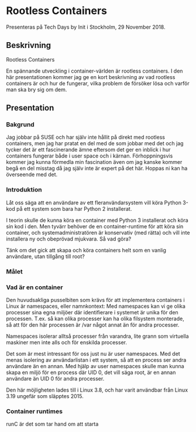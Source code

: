 # Rootless Containers

Presenteras på Tech Days by Init i Stockholm, 29 November 2018.

## Beskrivning

Rootless Containers

En spännande utveckling i container-världen är rootless containers. I
den här presentationen kommer jag ge en kort beskrivning av vad
rootless containers är och hur de fungerar, vilka problem de försöker
lösa och varför man ska bry sig om dem.

## Presentation

### Bakgrund

Jag jobbar på SUSE och har själv inte hållit på direkt med rootless
containers, men jag har pratat en del med de som jobbar med det och
jag tycker det är ett fascinerande ämne eftersom det ger en inblick i
hur containers fungerar både i user space och i
kärnan. Förhoppningsvis kommer jag kunna förmedla min fascination även
om jag kanske kommer begå en del misstag då jag själv inte är expert
på det här. Hoppas ni kan ha överseende med det.

### Introduktion

Låt oss säga att en användare av ett fleranvändarsystem vill köra
Python 3-kod på ett system som bara har Python 2 installerat.

I teorin skulle de kunna köra en container med Python 3 installerat
och köra sin kod i den. Men tyvärr behöver de en container-runtime för
att köra sin container, och systemadministratören är konservativ (med
rätta) och vill inte installera ny och obeprövad mjukvara. Så vad göra?

Tänk om det gick att skapa och köra containers helt som en vanlig
användare, utan tillgång till root?

### Målet

### Vad är en container

Den huvudsakliga pusselbiten som krävs för att implementera containers
i Linux är namespaces, eller namnkontext: Med namespaces kan vi ge
olika processer sina egna miljöer där identifierare i systemet är
unika för den processen. T.ex. så kan olika processer kan ha olika
filsystem monterade, så att för den här processen är /var något annat
än för andra processer.

Namespaces isolerar alltså processer från varandra, lite grann som
virtuella maskiner men inte alls och för enskilda processer.

Det som är mest intressant för oss just nu är user namespaces. Med det
menas isolering av användarlistan i ett system, så att en process ser
andra användare än en annan. Med hjälp av user namespaces skulle man
kunna skapa en miljö för en process där UID 0, det vill säga root, är
en annan användare än UID 0 för andra processer.

Den här möjligheten lades till i Linux 3.8, och har varit användbar
från Linux 3.19 ungefär som släpptes 2015.

### Container runtimes

runC är det som tar hand om att starta
